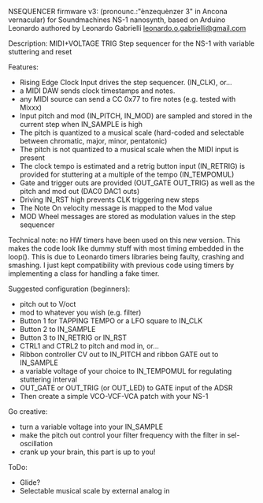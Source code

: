 NSEQUENCER firmware v3: (pronounc.:"ènzequènzer 3" in Ancona vernacular)
     for
Soundmachines NS-1 nanosynth, based on Arduino Leonardo
  authored by
Leonardo Gabrielli <leonardo.o.gabrielli@gmail.com>

Description:
MIDI+VOLTAGE TRIG Step sequencer for the NS-1 with variable stuttering and reset

Features:
 * Rising Edge Clock Input drives the step sequencer. (IN_CLK), or...
 * a MIDI DAW sends clock timestamps and notes.
 * any MIDI source can send a CC 0x77 to fire notes (e.g. tested with Mixxx)
 * Input pitch and mod (IN_PITCH, IN_MOD) are sampled and stored in the current step when IN_SAMPLE is high
 * The pitch is quantized to a musical scale (hard-coded and selectable between chromatic, major, minor, pentatonic)
 * The pitch is not quantized to a musical scale when the MIDI input is present
 * The clock tempo is estimated and a retrig button input (IN_RETRIG) is provided for stuttering at a multiple of the tempo (IN_TEMPOMUL)
 * Gate and trigger outs are provided (OUT_GATE OUT_TRIG) as well as the pitch and mod out (DAC0 DAC1 outs)
 * Driving IN_RST high prevents CLK triggering new steps
 * The Note On velocity message is mapped to the Mod value
 * MOD Wheel messages are stored as modulation values in the step sequencer

Technical note: no HW timers have been used on this new version. This makes the code 
look like dummy stuff with most timing embedded in the loop(). 
This is due to Leonardo timers libraries being faulty, crashing and smashing.
I just kept compatibility with previous code using timers by implementing a class for handling
a fake timer.

Suggested configuration (beginners):
 * pitch out to V/oct
 * mod to whatever you wish (e.g. filter)
 * Button 1 for TAPPING TEMPO or a LFO square to IN_CLK
 * Button 2 to IN_SAMPLE
 * Button 3 to IN_RETRIG or IN_RST
 * CTRL1 and CTRL2 to pitch and mod in, or...
 * Ribbon controller CV out to IN_PITCH and ribbon GATE out to IN_SAMPLE
 * a variable voltage of your choice to IN_TEMPOMUL for regulating stuttering interval
 * OUT_GATE or OUT_TRIG (or OUT_LED) to GATE input of the ADSR
 * Then create a simple VCO-VCF-VCA patch with your NS-1
 
Go creative:
 * turn a variable voltage into your IN_SAMPLE 
 * make the pitch out control your filter frequency with the filter in sel-oscillation
 * crank up your brain, this part is up to you!
 
ToDo:
 * Glide?
 * Selectable musical scale by external analog in
